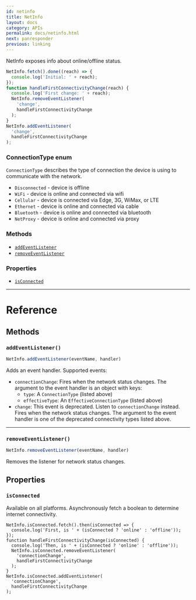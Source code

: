 ```yaml
---
id: netinfo
title: NetInfo
layout: docs
category: APIs
permalink: docs/netinfo.html
next: panresponder
previous: linking
---
```


NetInfo exposes info about online/offline status.

```javascript
NetInfo.fetch().done((reach) => {
  console.log('Initial: ' + reach);
});
function handleFirstConnectivityChange(reach) {
  console.log('First change: ' + reach);
  NetInfo.removeEventListener(
    'change',
    handleFirstConnectivityChange
  );
}
NetInfo.addEventListener(
  'change',
  handleFirstConnectivityChange
);
```

### ConnectionType enum

`ConnectionType` describes the type of connection the device is using to communicate with the network.

- `Disconnected` - device is offline
- `WiFi` - device is online and connected via wifi
- `Cellular` - device is connected via Edge, 3G, WiMax, or LTE
- `Ethernet` - device is online and connected via cable
- `Bluetooth` - device is online and connected via bluetooth
- `NetProxy` - device is online and connected via proxy



### Methods

- [`addEventListener`](docs/netinfo.html#addeventlistener)
- [`removeEventListener`](docs/netinfo.html#removeeventlistener)


### Properties

- [`isConnected`](docs/netinfo.html#isconnected)




---

# Reference

## Methods

### `addEventListener()`

```javascript
NetInfo.addEventListener(eventName, handler)
```


Adds an event handler. Supported events:

- `connectionChange`: Fires when the network status changes. The argument to the event
  handler is an object with keys:
  - `type`: A `ConnectionType` (listed above)
  - `effectiveType`: An `EffectiveConnectionType` (listed above)
- `change`: This event is deprecated. Listen to `connectionChange` instead. Fires when
  the network status changes. The argument to the event handler is one of the deprecated
  connectivity types listed above.




---

### `removeEventListener()`

```javascript
NetInfo.removeEventListener(eventName, handler)
```


Removes the listener for network status changes.






## Properties

### `isConnected`

Available on all platforms. Asynchronously fetch a boolean to determine internet connectivity.

```
NetInfo.isConnected.fetch().then(isConnected => {
  console.log('First, is ' + (isConnected ? 'online' : 'offline'));
});
function handleFirstConnectivityChange(isConnected) {
  console.log('Then, is ' + (isConnected ? 'online' : 'offline'));
  NetInfo.isConnected.removeEventListener(
    'connectionChange',
    handleFirstConnectivityChange
  );
}
NetInfo.isConnected.addEventListener(
  'connectionChange',
  handleFirstConnectivityChange
);
```

